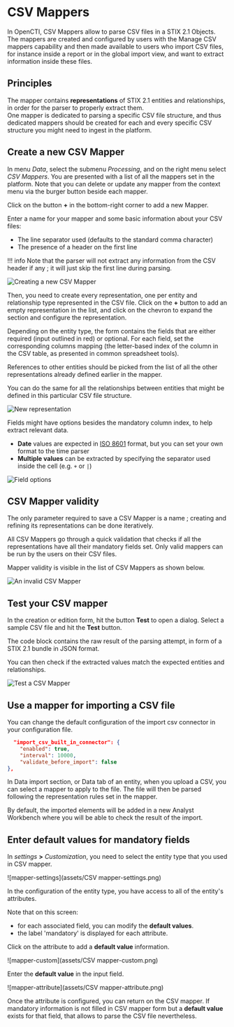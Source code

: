 # CSV Mappers

In OpenCTI, CSV Mappers allow to parse CSV files in a STIX 2.1 Objects. The mappers are created and configured by users with the Manage CSV mappers capability and
then made available to users who import CSV files, for instance inside a report or in the global import view, and want to extract information inside these files.

## Principles

The mapper contains __representations__ of STIX 2.1 entities and relationships, in order for the parser to properly extract them.   
One mapper is dedicated to parsing a specific CSV file structure, and thus dedicated mappers should be created for each 
and every specific CSV structure you might need to ingest in the platform.

## Create a new CSV Mapper

In menu _Data_, select the submenu _Processing_, and on the right menu select _CSV Mappers_. You are presented with a list of all the mappers set in the platform.
Note that you can delete or update any mapper from the context menu via the burger button beside each mapper.

Click on the button __+__ in the bottom-right corner to add a new Mapper.

Enter a name for your mapper and some basic information about your CSV files: 

* The line separator used (defaults to the standard comma character)
* The presence of a header on the first line

!!! info
    Note that the parser will not extract any information from the CSV header if any ; it will just skip
    the first line during parsing.

![Creating a new CSV Mapper](assets/csv-mappers-create.png)

Then, you need to create every representation, one per entity and relationship type represented in the CSV file.
Click on the __+__ button to add an empty representation in the list, and click on the chevron to expand the section and configure the representation.

Depending on the entity type, the form contains the fields that are either required (input outlined in red) or optional.
For each field, set the corresponding columns mapping (the letter-based index of the column in the CSV table, as presented in common spreadsheet tools). 

References to other entities should be picked from the list of all the other representations already defined earlier in the mapper.

You can do the same for all the relationships between entities that might be defined in this particular CSV file structure.

![New representation](assets/csv-mappers-rep-1.png)

Fields might have options besides the mandatory column index, to help extract relevant data.

* __Date__ values are expected in [ISO 8601](https://en.wikipedia.org/wiki/ISO_8601?oldformat=true) format, but you can set your own format to the time parser
* __Multiple values__ can be extracted by specifying the separator used inside the cell (e.g. `+` or `|`)

![Field options](assets/csv-mappers-field-options.png)

## CSV Mapper validity

The only parameter required to save a CSV Mapper is a name ; creating and refining its representations can be done iteratively.

All CSV Mappers go through a quick validation that checks if all the representations have all their mandatory fields set. 
Only valid mappers can be run by the users on their CSV files.

Mapper validity is visible in the list of CSV Mappers as shown below.

![An invalid CSV Mapper](assets/csv-mappers-invalid.png)

## Test your CSV mapper

In the creation or edition form, hit the button __Test__ to open a dialog. Select a sample CSV file and hit the __Test__ button.

The code block contains the raw result of the parsing attempt, in form of a STIX 2.1 bundle in JSON format.

You can then check if the extracted values match the expected entities and relationships.

![Test a CSV Mapper](assets/csv-mappers-test.png)


## Use a mapper for importing a CSV file

You can change the default configuration of the import csv connector in your configuration file.
```json
  "import_csv_built_in_connector": {
    "enabled": true, 
    "interval": 10000, 
    "validate_before_import": false
},
```

In Data import section, or Data tab of an entity, when you upload a CSV, you can select a mapper to apply to the file. 
The file will then be parsed following the representation rules set in the mapper.

By default, the imported elements will be added in a new Analyst Workbench where you will be able to check the result of the import.

## Enter default values for mandatory fields

In _settings_ __>__ _Customization_, you need to select the entity type that you used in CSV mapper.

![mapper-settings](assets/CSV  mapper-settings.png)

In the configuration of the entity type, you have access to all of the entity's attributes.

Note that on this screen:

* for each associated field, you can modify the __default values__.
* the label 'mandatory' is displayed for each attribute.

Click on the attribute to add a __default value__ information.

![mapper-custom](assets/CSV mapper-custom.png)

Enter the __default value__ in the input field.

![mapper-attribute](assets/CSV mapper-attribute.png)

Once the attribute is configured, you can return on the CSV mapper. If mandatory information is not filled in CSV mapper form but a __default value__ exists for that field,
that allows to parse the CSV file nevertheless.


